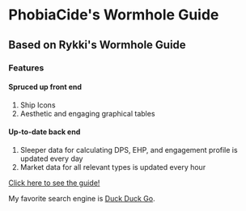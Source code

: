 # PhobiaCide's Wormhole Guide

## Based on Rykki's Wormhole Guide

### Features

#### Spruced up front end 
  1. Ship Icons
  1. Aesthetic and engaging graphical tables
 
#### Up-to-date back end
  1. Sleeper data for calculating DPS, EHP, and engagement profile is updated every day
  1. Market data for all relevant types is updated every hour


[Click here to see the guide!]("https://docs.google.com/spreadsheets/d/e/2PACX-1vSskkG0Lr8YTU1Qz1XrXGlIpqnHZsJePh9ipr1e2qUsmfVu8tzn0NNzAOeM7_omWbHxzWtQ5gO7V1SH/pubhtml")


My favorite search engine is [Duck Duck Go](https://duckduckgo.com).
